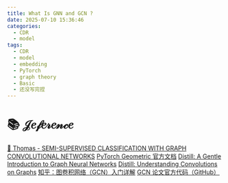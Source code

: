```yaml
---
title: What Is GNN and GCN ?
date: 2025-07-10 15:36:46
categories:
  - CDR
  - model
tags:
  - CDR
  - model
  - embedding
  - PyTorch
  - graph theory
  - Basic
  - 还没写完捏
---
```



# 📚 𝒥𝑒𝒻𝑒𝓇𝑒𝓃𝒸𝑒
<a href="/paper/1609.02907v4.pdf" target="_blank">📄 Thomas - SEMI-SUPERVISED CLASSIFICATION WITH GRAPH CONVOLUTIONAL NETWORKS</a>
<a href="https://pytorch-geometric.readthedocs.io/" target="_blank">PyTorch Geometric 官方文档</a>
<a href="https://distill.pub/2021/gnn-intro/" target="_blank">Distill: A Gentle Introduction to Graph Neural Networks</a>
<a href="https://distill.pub/2021/understanding-gnns/" target="_blank">Distill: Understanding Convolutions on Graphs</a>
<a href="https://www.zhihu.com/tardis/zm/art/107162772" target="_blank">知乎：图卷积网络（GCN）入门详解</a>
<a href="https://github.com/tkipf/gcn" target="_blank">GCN 论文官方代码（GitHub）</a>